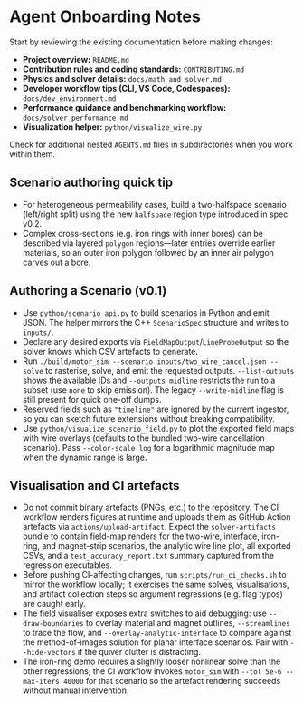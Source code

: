 # Agent Onboarding Notes

Start by reviewing the existing documentation before making changes:

- **Project overview:** `README.md`
- **Contribution rules and coding standards:** `CONTRIBUTING.md`
- **Physics and solver details:** `docs/math_and_solver.md`
- **Developer workflow tips (CLI, VS Code, Codespaces):** `docs/dev_environment.md`
- **Performance guidance and benchmarking workflow:** `docs/solver_performance.md`
- **Visualization helper:** `python/visualize_wire.py`

Check for additional nested `AGENTS.md` files in subdirectories when you work within them.

## Scenario authoring quick tip
- For heterogeneous permeability cases, build a two-halfspace scenario (left/right split)
  using the new `halfspace` region type introduced in spec v0.2.
- Complex cross-sections (e.g. iron rings with inner bores) can be described via
  layered `polygon` regions—later entries override earlier materials, so an
  outer iron polygon followed by an inner air polygon carves out a bore.

## Authoring a Scenario (v0.1)
- Use `python/scenario_api.py` to build scenarios in Python and emit JSON. The
  helper mirrors the C++ `ScenarioSpec` structure and writes to `inputs/`.
- Declare any desired exports via `FieldMapOutput`/`LineProbeOutput` so the
  solver knows which CSV artefacts to generate.
- Run `./build/motor_sim --scenario inputs/two_wire_cancel.json --solve` to
  rasterise, solve, and emit the requested outputs. `--list-outputs` shows the
  available IDs and `--outputs midline` restricts the run to a subset (use
  `none` to skip emission). The legacy `--write-midline` flag is still present
  for quick one-off dumps.
- Reserved fields such as `"timeline"` are ignored by the current ingestor, so
  you can sketch future extensions without breaking compatibility.
- Use `python/visualize_scenario_field.py` to plot the exported field maps with
  wire overlays (defaults to the bundled two-wire cancellation scenario). Pass
  `--color-scale log` for a logarithmic magnitude map when the dynamic range is
  large.

## Visualisation and CI artefacts
- Do not commit binary artefacts (PNGs, etc.) to the repository. The CI
  workflow renders figures at runtime and uploads them as GitHub Action
  artefacts via `actions/upload-artifact`. Expect the `solver-artifacts`
  bundle to contain field-map renders for the two-wire, interface, iron-ring,
  and magnet-strip scenarios, the analytic wire line plot, all exported CSVs,
  and a `test_accuracy_report.txt` summary captured from the regression
  executables.
- Before pushing CI-affecting changes, run `scripts/run_ci_checks.sh` to mirror
  the workflow locally; it exercises the same solves, visualisations, and
  artifact collection steps so argument regressions (e.g. flag typos) are
  caught early.
- The field visualiser exposes extra switches to aid debugging: use
  `--draw-boundaries` to overlay material and magnet outlines, `--streamlines`
  to trace the flow, and `--overlay-analytic-interface` to compare against the
  method-of-images solution for planar interface scenarios. Pair with
  `--hide-vectors` if the quiver clutter is distracting.
- The iron-ring demo requires a slightly looser nonlinear solve than the other
  regressions; the CI workflow invokes `motor_sim` with
  `--tol 5e-6 --max-iters 40000` for that scenario so the artefact rendering
  succeeds without manual intervention.
